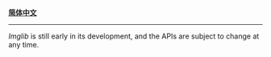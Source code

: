 
[**简体中文**](APIs-zh.md)

------

*Imglib* is still early in its development, and the APIs are subject to change at any time.